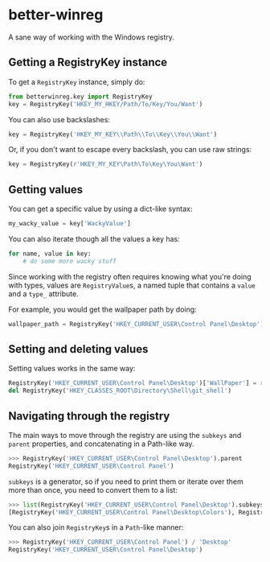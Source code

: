# better-winreg

A sane way of working with the Windows registry.

## Getting a RegistryKey instance

To get a `RegistryKey` instance, simply do:

```python
from betterwinreg.key import RegistryKey
key = RegistryKey('HKEY_MY_HKEY/Path/To/Key/You/Want')
```

You can also use backslashes:

```python
key = RegistryKey('HKEY_MY_KEY\\Path\\To\\Key\\You\\Want')
```

Or, if you don't want to escape every backslash, you can use raw strings:

```python
key = RegistryKey(r'HKEY_MY_KEY\Path\To\Key\You\Want')
```

## Getting values

You can get a specific value by using a dict-like syntax:

```python
my_wacky_value = key['WackyValue']
```

You can also iterate though all the values a key has:

```python
for name, value in key:
    # do some more wacky stuff
```

Since working with the registry often requires knowing what you're doing with types, values are `RegistryValue`s, a named tuple that contains a `value` and a `type_` attribute.

For example, you would get the wallpaper path by doing:

```python
wallpaper_path = RegistryKey('HKEY_CURRENT_USER\Control Panel\Desktop')['WallPaper']
```

## Setting and deleting values

Setting values works in the same way:

```python
RegistryKey('HKEY_CURRENT_USER\Control Panel\Desktop')['WallPaper'] = r'D:\Pictures\wallpaper.png'
del RegistryKey('HKEY_CLASSES_ROOT\Directory\Shell\git_shell')
```

## Navigating through the registry

The main ways to move through the registry are using the `subkeys` and `parent` properties, and concatenating in a Path-like way.

```python
>>> RegistryKey('HKEY_CURRENT_USER\Control Panel\Desktop').parent
RegistryKey('HKEY_CURRENT_USER\Control Panel')
```

`subkeys` is a generator, so if you need to print them or iterate over them more than once, you need to convert them to a list:

```python
>>> list(RegistryKey('HKEY_CURRENT_USER\Control Panel\Desktop').subkeys)
[RegistryKey('HKEY_CURRENT_USER\Control Panel\Desktop\Colors'), RegistryKey('HKEY_CURRENT_USER\Control Panel\Desktop\WindowMetrics'), RegistryKey('HKEY_CURRENT_USER\Control Panel\Desktop\MuiCached')]
```

You can also join `RegistryKey`s in a `Path`-like manner:

```python
>>> RegistryKey('HKEY_CURRENT_USER\Control Panel') / 'Desktop'
RegistryKey('HKEY_CURRENT_USER\Control Panel\Desktop')
```
